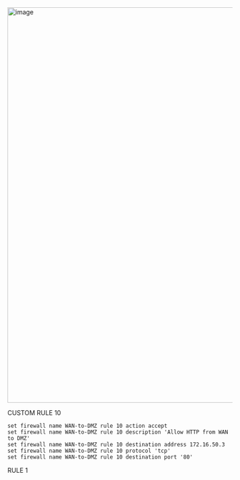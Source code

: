 








<img width="887" alt="image" src="https://github.com/user-attachments/assets/6ca4f6c2-3c0a-49f0-a3ca-b06c8b6bbd62" />



CUSTOM RULE 10

```
set firewall name WAN-to-DMZ rule 10 action accept
set firewall name WAN-to-DMZ rule 10 description 'Allow HTTP from WAN to DMZ'
set firewall name WAN-to-DMZ rule 10 destination address 172.16.50.3
set firewall name WAN-to-DMZ rule 10 protocol 'tcp'
set firewall name WAN-to-DMZ rule 10 destination port '80'

```


RULE 1
```


```
